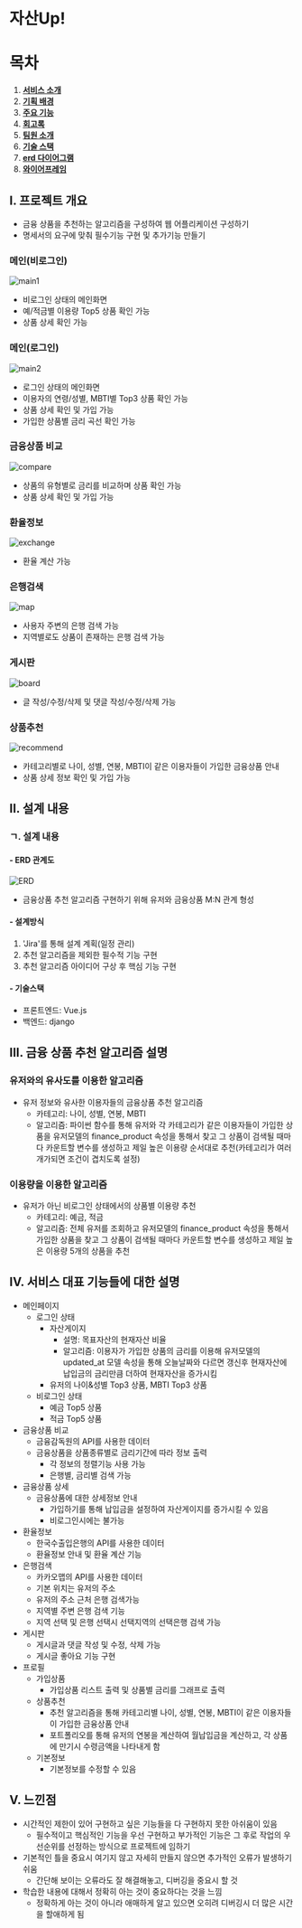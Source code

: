 # 자산Up!

# 목차

1. [**서비스 소개**](#-자산Up!)
2. [**기획 배경**](#-기획-배경)
3. [**주요 기능**](#-주요-기능)
4. [**회고록**](#-회고록)
5. [**팀원 소개**](#-팀원-소개)
6. [**기술 스택**](#-기술-스택)
7. [**erd 다이어그램**](#-erd-다이어그램)
8. [**와이어프레임**](#-와이어프레임)

## I. 프로젝트 개요
- 금융 상품을 추천하는 알고리즘을 구성하여 웹 어플리케이션 구성하기
- 명세서의 요구에 맞춰 필수기능 구현 및 추가기능 만들기

### 메인(비로그인)
![main1](images/main1.gif)
- 비로그인 상태의 메인화면
- 예/적금별 이용량 Top5 상품 확인 가능
- 상품 상세 확인 가능

### 메인(로그인)
![main2](images/main2.gif)
- 로그인 상태의 메인화면
- 이용자의 연령/성별, MBTI별 Top3 상품 확인 가능
- 상품 상세 확인 및 가입 가능
- 가입한 상품별 금리 곡선 확인 가능

### 금융상품 비교
![compare](images/compare.gif)
- 상품의 유형별로 금리를 비교하며 상품 확인 가능
- 상품 상세 확인 및 가입 가능

### 환율정보
![exchange](images/exchange.gif)
- 환율 계산 가능

### 은행검색
![map](images/map.gif)
- 사용자 주변의 은행 검색 가능
- 지역별로도 상품이 존재하는 은행 검색 가능

### 게시판
![board](images/board.gif)
- 글 작성/수정/삭제 및 댓글 작성/수정/삭제 가능

### 상품추천
![recommend](images/recommend.gif)
- 카테고리별로 나이, 성별, 연봉, MBTI이 같은 이용자들이 가입한 금융상품 안내
- 상품 상세 정보 확인 및 가입 가능

## II. 설계 내용

### ㄱ. 설계 내용

#### - ERD 관계도
![ERD](images/erd.png)
- 금융상품 추천 알고리즘 구현하기 위해 유저와 금융상품 M:N 관계 형성

#### - 설계방식
1. 'Jira'를 통해 설계 계획(일정 관리)
2. 추천 알고리즘을 제외한 필수적 기능 구현
3. 추천 알고리즘 아이디어 구상 후 핵심 기능 구현

#### - 기술스택
- 프론트엔드: Vue.js
- 백엔드: django

## III. 금융 상품 추천 알고리즘 설명

### 유저와의 유사도를 이용한 알고리즘
- 유저 정보와 유사한 이용자들의 금융상품 추천 알고리즘
  - 카테고리: 나이, 성별, 연봉, MBTI
  - 알고리즘: 파이썬 함수를 통해 유저와 각 카테고리가 같은 이용자들이 가입한 상품을 유저모델의 finance_product 속성을 통해서 찾고 그 상품이 검색될 때마다 카운트할 변수를 생성하고 제일 높은 이용량 순서대로 추천(카테고리가 여러 개가되면 조건이 겹치도록 설정)

### 이용량을 이용한 알고리즘
- 유저가 아닌 비로그인 상태에서의 상품별 이용량 추천
  - 카테고리: 예금, 적금
  - 알고리즘: 전체 유저를 조회하고 유저모델의 finance_product 속성을 통해서 가입한 상품을 찾고 그 상품이 검색될 때마다 카운트할 변수를 생성하고 제일 높은 이용량 5개의 상품을 추천

## IV. 서비스 대표 기능들에 대한 설명
- 메인페이지
  - 로그인 상태
    - 자산게이지
      - 설명: 목표자산의 현재자산 비율
      - 알고리즘: 이용자가 가입한 상품의 금리를 이용해 유저모델의 updated_at 모델 속성을 통해 오늘날짜와 다르면 갱신후 현재자산에 납입금의 금리만큼 더하여 현재자산을 증가시킴
    - 유저의 나이&성별 Top3 상품, MBTI Top3 상품
  - 비로그인 상태
    - 예금 Top5 상품
    - 적금 Top5 상품
- 금융상품 비교
  - 금융감독원의 API를 사용한 데이터
  - 금융상품을 상품종류별로 금리기간에 따라 정보 출력
    - 각 정보의 정렬기능 사용 가능
    - 은행별, 금리별 검색 가능
- 금융상품 상세
  - 금융상품에 대한 상세정보 안내
    - 가입하기를 통해 납입금을 설정하여 자산게이지를 증가시킬 수 있음
    - 비로그인시에는 불가능
- 환율정보
  - 한국수출입은행의 API를 사용한 데이터
  - 환율정보 안내 및 환율 계산 기능
- 은행검색
  - 카카오맵의 API를 사용한 데이터
  - 기본 위치는 유저의 주소
  - 유저의 주소 근처 은행 검색가능
  - 지역별 주변 은행 검색 기능
  - 지역 선택 및 은행 선택시 선택지역의 선택은행 검색 가능
- 게시판
  - 게시글과 댓글 작성 및 수정, 삭제 가능
  - 게시글 좋아요 기능 구현
- 프로필
  - 가입상품
    - 가입상품 리스트 출력 및 상품별 금리를 그래프로 출력
  - 상품추천
    - 추천 알고리즘을 통해 카테고리별 나이, 성별, 연봉, MBTI이 같은 이용자들이 가입한 금융상품 안내
    - 포트폴리오를 통해 유저의 연봉을 계산하여 월납입금을 계산하고, 각 상품에 만기시 수령금액을 나타내게 함
  - 기본정보
    - 기본정보를 수정할 수 있음

## V. 느낀점

- 시간적인 제한이 있어 구현하고 싶은 기능들을 다 구현하지 못한 아쉬움이 있음
  - 필수적이고 핵심적인 기능을 우선 구현하고 부가적인 기능은 그 후로 작업의 우선순위를 선정하는 방식으로 프로젝트에 임하기
- 기본적인 틀을 중요시 여기지 않고 자세히 만들지 않으면 추가적인 오류가 발생하기 쉬움
  - 간단해 보이는 오류라도 잘 해결해놓고, 디버깅을 중요시 할 것
- 학습한 내용에 대해서 정확히 아는 것이 중요하다는 것을 느낌
  - 정확하게 아는 것이 아니라 애매하게 알고 있으면 오히려 디버깅시 더 많은 시간을 할애하게 됨
